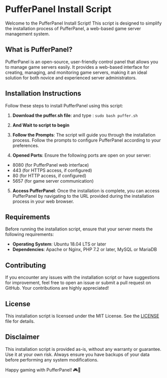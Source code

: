 # PufferPanel Install Script

Welcome to the PufferPanel Install Script! This script is designed to simplify the installation process of PufferPanel, a web-based game server management system.

## What is PufferPanel?

PufferPanel is an open-source, user-friendly control panel that allows you to manage game servers easily. It provides a web-based interface for creating, managing, and monitoring game servers, making it an ideal solution for both novice and experienced server administrators.

## Installation Instructions

Follow these steps to install PufferPanel using this script:

1. **Download the puffer.sh file**: and type  : ```sudo bash puffer.sh```
2. **And Wait to script to begin**

3. **Follow the Prompts**: The script will guide you through the installation process. Follow the prompts to configure PufferPanel according to your preferences.

4. **Opened Ports**: Ensure the following ports are open on your server:
- 8080 (for PufferPanel web interface)
- 443 (for HTTPS access, if configured)
- 80 (for HTTP access, if configured)
- 5657 (for game server communication)

5. **Access PufferPanel**: Once the installation is complete, you can access PufferPanel by navigating to the URL provided during the installation process in your web browser.

## Requirements

Before running the installation script, ensure that your server meets the following requirements:

- **Operating System**: Ubuntu 18.04 LTS or later
- **Dependencies**: Apache or Nginx, PHP 7.2 or later, MySQL or MariaDB

## Contributing

If you encounter any issues with the installation script or have suggestions for improvement, feel free to open an issue or submit a pull request on GitHub. Your contributions are highly appreciated!

## License

This installation script is licensed under the MIT License. See the [LICENSE](LICENSE) file for details.

## Disclaimer

This installation script is provided as-is, without any warranty or guarantee. Use it at your own risk. Always ensure you have backups of your data before performing any system modifications.

Happy gaming with PufferPanel! 🎮🚀

